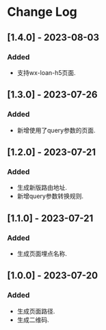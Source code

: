 # Change Log

## [1.4.0] - 2023-08-03
### Added
- 支持wx-loan-h5页面.

## [1.3.0] - 2023-07-26
### Added
- 新增使用了query参数的页面.

## [1.2.0] - 2023-07-21
### Added
- 生成新版路由地址.
- 新增query参数转换规则.

## [1.1.0] - 2023-07-21
### Added
- 生成页面埋点名称.

## [1.0.0] - 2023-07-20
### Added
- 生成页面路径.
- 生成二维码.
